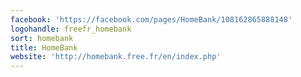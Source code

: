 ```yaml
---
facebook: 'https://facebook.com/pages/HomeBank/108162865888148'
logohandle: freefr_homebank
sort: homebank
title: HomeBank
website: 'http://homebank.free.fr/en/index.php'
---
```

